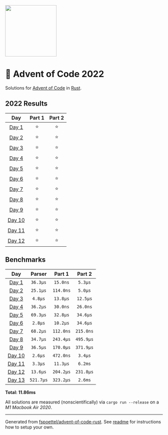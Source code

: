 <img src="./.assets/christmas_ferris.png" width="164">

# 🎄 Advent of Code 2022

Solutions for [Advent of Code](https://adventofcode.com/) in [Rust](https://www.rust-lang.org/).

<!--- advent_readme_stars table --->
## 2022 Results

| Day | Part 1 | Part 2 |
| :---: | :---: | :---: |
| [Day 1](https://adventofcode.com/2022/day/1) | ⭐ | ⭐ |
| [Day 2](https://adventofcode.com/2022/day/2) | ⭐ | ⭐ |
| [Day 3](https://adventofcode.com/2022/day/3) | ⭐ | ⭐ |
| [Day 4](https://adventofcode.com/2022/day/4) | ⭐ | ⭐ |
| [Day 5](https://adventofcode.com/2022/day/5) | ⭐ | ⭐ |
| [Day 6](https://adventofcode.com/2022/day/6) | ⭐ | ⭐ |
| [Day 7](https://adventofcode.com/2022/day/7) | ⭐ | ⭐ |
| [Day 8](https://adventofcode.com/2022/day/8) | ⭐ | ⭐ |
| [Day 9](https://adventofcode.com/2022/day/9) | ⭐ | ⭐ |
| [Day 10](https://adventofcode.com/2022/day/10) | ⭐ | ⭐ |
| [Day 11](https://adventofcode.com/2022/day/11) | ⭐ | ⭐ |
| [Day 12](https://adventofcode.com/2022/day/12) | ⭐ | ⭐ |
<!--- advent_readme_stars table --->

<!--- benchmarking table --->
## Benchmarks

| Day | Parser | Part 1 | Part 2 |
| :---: | :---: | :---: | :---:  |
| [Day 1](./src/bin/01.rs) | `36.3µs` | `15.0ns` | `5.3µs` |
| [Day 2](./src/bin/02.rs) | `25.1µs` | `114.0ns` | `5.0µs` |
| [Day 3](./src/bin/03.rs) | `4.8µs` | `13.8µs` | `12.5µs` |
| [Day 4](./src/bin/04.rs) | `36.2µs` | `30.0ns` | `26.0ns` |
| [Day 5](./src/bin/05.rs) | `69.3µs` | `32.8µs` | `34.6µs` |
| [Day 6](./src/bin/06.rs) | `2.8µs` | `10.2µs` | `34.6µs` |
| [Day 7](./src/bin/07.rs) | `68.2µs` | `112.0ns` | `215.0ns` |
| [Day 8](./src/bin/08.rs) | `34.7µs` | `243.4µs` | `495.9µs` |
| [Day 9](./src/bin/09.rs) | `36.5µs` | `170.0µs` | `371.9µs` |
| [Day 10](./src/bin/10.rs) | `2.6µs` | `472.0ns` | `3.4µs` |
| [Day 11](./src/bin/11.rs) | `3.3µs` | `11.3µs` | `6.2ms` |
| [Day 12](./src/bin/12.rs) | `13.6µs` | `204.2µs` | `231.8µs` |
| [Day 13](./src/bin/13.rs) | `521.7µs` | `323.2µs` | `2.6ms` |

**Total: 11.86ms**
<!--- benchmarking table --->

All solutions are measured (nonscientifically) via `cargo run --release` on a _M1 Macbook Air 2020_.

---

Generated from [fspoettel/advent-of-code-rust](https://github.com/fspoettel/advent-of-code-rust). See [readme](https://github.com/fspoettel/advent-of-code-rust#readme) for instructions how to setup your own.
